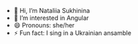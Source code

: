 - 👋 Hi, I’m Nataliia Sukhinina
- 👀 I’m interested in Angular
- 😄 Pronouns: she/her
- ⚡ Fun fact: I sing in a Ukrainian ansamble 

<!---
- 📫 How to reach me ...
- 💞️ I’m looking to collaborate on ...
nataliiasukhinina/nataliiasukhinina is a ✨ special ✨ repository because its `README.md` (this file) appears on your GitHub profile.
You can click the Preview link to take a look at your changes.
--->
